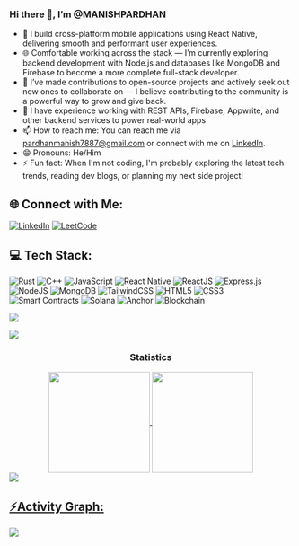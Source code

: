 
### Hi there 👋, I’m @MANISHPARDHAN

- 📱 I build cross-platform mobile applications using React Native, delivering smooth and performant user experiences.
- 🌐 Comfortable working across the stack — I’m currently exploring backend development with Node.js and databases like MongoDB and Firebase to become a more complete full-stack developer.
- 💞️ I’ve made contributions to open-source projects and actively seek out new ones to collaborate on — I believe contributing to the community is a powerful way to grow and give back.
- 🔌 I have experience working with REST APIs, Firebase, Appwrite, and other backend services to power real-world apps
- 📫 How to reach me: You can reach me via [pardhanmanish7887@gmail.com](mailto:pardhanmanish7887@gmail.com) or connect with me on [LinkedIn](https://www.linkedin.com/in/manish-pardhan-40bb401b5/).
- 😄 Pronouns: He/Him
- ⚡ Fun fact: When I'm not coding, I'm probably exploring the latest tech trends, reading dev blogs, or planning my next side project!


## 🌐 Connect with Me:
[![LinkedIn](https://img.shields.io/badge/LinkedIn-blue?style=for-the-badge&logo=linkedin&logoColor=white)](https://www.linkedin.com/in/manish-pardhan-40bb401b5/)
[![LeetCode](https://img.shields.io/badge/LeetCode-FFA116?style=for-the-badge&logo=leetcode&logoColor=white)](https://leetcode.com/u/Manish033/)


## 💻 Tech Stack:
![Rust](https://img.shields.io/badge/rust-%23000000.svg?style=for-the-badge&logo=rust&logoColor=white)
![C++](https://img.shields.io/badge/C++-00599C?style=for-the-badge&logo=c%2B%2B&logoColor=white)
![JavaScript](https://img.shields.io/badge/JavaScript-F7DF1E?style=for-the-badge&logo=javascript&logoColor=black)
![React Native](https://img.shields.io/badge/React_Native-20232A?style=for-the-badge&logo=react&logoColor=61DAFB)
![ReactJS](https://img.shields.io/badge/React-20232A?style=for-the-badge&logo=react&logoColor=61DAFB)
![Express.js](https://img.shields.io/badge/Express.js-404D59?style=for-the-badge)
![NodeJS](https://img.shields.io/badge/Node.js-339933?style=for-the-badge&logo=nodedotjs&logoColor=white)
![MongoDB](https://img.shields.io/badge/MongoDB-4EA94B?style=for-the-badge&logo=mongodb&logoColor=white)
![TailwindCSS](https://img.shields.io/badge/Tailwind_CSS-38B2AC?style=for-the-badge&logo=tailwind-css&logoColor=white)
![HTML5](https://img.shields.io/badge/HTML5-E34F26?style=for-the-badge&logo=html5&logoColor=white)
![CSS3](https://img.shields.io/badge/CSS3-1572B6?style=for-the-badge&logo=css3&logoColor=white)
![Smart Contracts](https://img.shields.io/badge/Smart_Contracts-FF9900?style=for-the-badge)
![Solana](https://img.shields.io/badge/Solana-3E5E9E?style=for-the-badge&logo=solana&logoColor=white)
![Anchor](https://img.shields.io/badge/Anchor_Framework-4B0082?style=for-the-badge&logo=anchor&logoColor=white)
![Blockchain](https://img.shields.io/badge/Blockchain-121212?style=for-the-badge&logo=blockchain&logoColor=white)

![](https://nirzak-streak-stats.vercel.app/?user=pardhan03&theme=dark&hide_border=false)<br/>

<img src="https://user-images.githubusercontent.com/73097560/115834477-dbab4500-a447-11eb-908a-139a6edaec5c.gif"><h3 align="center">Statistics</h3>
<div align="center">
<a href="https://github.com/pardhan03">
<img align="center" src="http://github-profile-summary-cards.vercel.app/api/cards/stats?username=pardhan03&theme=radical" height="180em" />
<img align="center" src="http://github-profile-summary-cards.vercel.app/api/cards/most-commit-language?username=pardhan03&theme=radical" height="180em" />
</div>
<img src="https://user-images.githubusercontent.com/73097560/115834477-dbab4500-a447-11eb-908a-139a6edaec5c.gif"><h2 align="left">⚡Activity Graph:</h2>
<img align="center" src="https://github-readme-activity-graph.vercel.app/graph?username=pardhan03&theme=github-compact"/>
